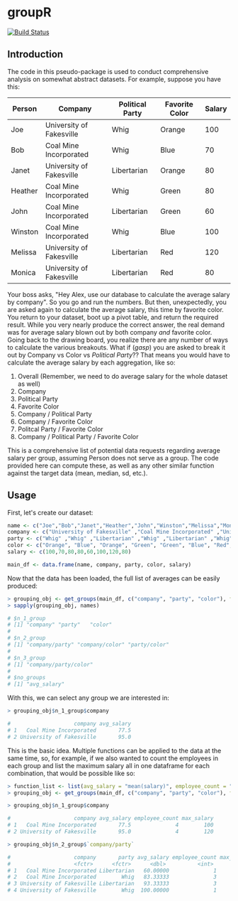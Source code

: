 # groupR

[![Build Status](https://travis-ci.org/athompson1991/AlphaVantageClient.svg?branch=master)](https://travis-ci.org/athompson1991/groupR)

## Introduction

The code in this pseudo-package is used to conduct comprehensive analysis on somewhat abstract datasets. For example, suppose you have this:

| Person | Company                  | Political Party | Favorite Color | Salary |
|--------|--------------------------|-----------------|----------------|--------|
| Joe    | University of Fakesville | Whig            | Orange         | 100    |
| Bob    | Coal Mine Incorporated   | Whig            | Blue           | 70     |
| Janet  | University of Fakesville | Libertarian     | Orange         | 80     |
| Heather| Coal Mine Incorporated   | Whig            | Green          | 80     |
| John   | Coal Mine Incorporated   | Libertarian     | Green          | 60     |
| Winston| Coal Mine Incorporated   | Whig            | Blue           | 100    |
| Melissa| University of Fakesville | Libertarian     | Red            | 120    |
| Monica | University of Fakesville | Libertarian     | Red            | 80     |

Your boss asks, "Hey Alex, use our database to calculate the average salary by company". So you go and run the numbers. But then, unexpectedly, you are asked again to calculate the average salary, this time by favorite color. You return to your dataset, boot up a pivot table, and return the required result. While you very nearly produce the correct answer, the real demand was for average salary blown out by both company *and* favorite color. Going back to the drawing board, you realize there are any number of ways to calculate the various breakouts. What if (*gasp*) you are asked to break it out by Company vs Color vs *Political Party*?? That means you would have to calculate the average salary by each aggregation, like so:

1. Overall (Remember, we need to do average salary for the whole dataset as well)
2. Company
3. Political Party
4. Favorite Color
5. Company / Political Party
6. Company / Favorite Color
7. Politcal Party / Favorite Color
8. Company / Political Party / Favorite Color

This is a comprehensive list of potential data requests regarding average salary per group, assuming Person does not serve as a group. The code provided here can compute these, as well as any other similar function against the target data (mean, median, sd, etc.).

## Usage

First, let's create our dataset:

```R
name <- c("Joe","Bob","Janet","Heather","John","Winston","Melissa","Monica")
company <- c("University of Fakesville" ,"Coal Mine Incorporated" ,"University of Fakesville" ,"Coal Mine Incorporated" ,"Coal Mine Incorporated" ,"Coal Mine Incorporated" ,"University of Fakesville" ,"University of Fakesville")
party <- c("Whig" ,"Whig" ,"Libertarian" ,"Whig" ,"Libertarian" ,"Whig" ,"Libertarian" ,"Libertarian")
color <- c("Orange", "Blue", "Orange", "Green", "Green", "Blue", "Red", "Red")
salary <- c(100,70,80,80,60,100,120,80)

main_df <- data.frame(name, company, party, color, salary)
```

Now that the data has been loaded, the full list of averages can be easily produced:

```R
> grouping_obj <- get_groups(main_df, c("company", "party", "color"), functions = list("avg_salary" = "mean(salary)"))
> sapply(grouping_obj, names)

# $n_1_group
# [1] "company" "party"   "color"  
# 
# $n_2_group
# [1] "company/party" "company/color" "party/color"  
# 
# $n_3_group
# [1] "company/party/color"
# 
# $no_groups
# [1] "avg_salary"
```
With this, we can select any group we are interested in:

```R
> grouping_obj$n_1_group$company

#                    company avg_salary
# 1   Coal Mine Incorporated       77.5
# 2 University of Fakesville       95.0
```

This is the basic idea. Multiple functions can be applied to the data at the same time, so, for example, if we also wanted to count the employees in each group and list the maximum salary all in one dataframe for each combination, that would be possible like so:

```R
> function_list <- list(avg_salary = "mean(salary)", employee_count = "n()", max_salary = "max(salary)")
> grouping_obj <- get_groups(main_df, c("company", "party", "color"), functions = function_list)

> grouping_obj$n_1_group$company

#                    company avg_salary employee_count max_salary
# 1   Coal Mine Incorporated       77.5              4        100
# 2 University of Fakesville       95.0              4        120

> grouping_obj$n_2_group$`company/party`

#                    company       party avg_salary employee_count max_salary
#                    <fctr>      <fctr>      <dbl>          <int>      <dbl>
# 1   Coal Mine Incorporated Libertarian   60.00000              1         60
# 2   Coal Mine Incorporated        Whig   83.33333              3        100
# 3 University of Fakesville Libertarian   93.33333              3        120
# 4 University of Fakesville        Whig  100.00000              1        100
```
